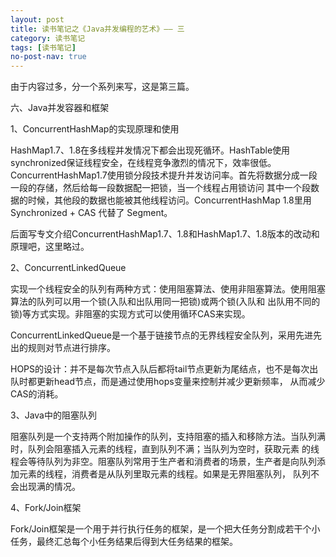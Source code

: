 ```yaml
---
layout: post
title: 读书笔记之《Java并发编程的艺术》—— 三
category: 读书笔记
tags: [读书笔记]
no-post-nav: true
---
```


由于内容过多，分一个系列来写，这是第三篇。

六、Java并发容器和框架

1、ConcurrentHashMap的实现原理和使用

HashMap1.7、1.8在多线程并发情况下都会出现死循环。HashTable使用synchronized保证线程安全，在线程竞争激烈的情况下，效率很低。
ConcurrentHashMap1.7使用锁分段技术提升并发访问率。首先将数据分成一段一段的存储，然后给每一段数据配一把锁，当一个线程占用锁访问
其中一个段数据的时候，其他段的数据也能被其他线程访问。ConcurrentHashMap 1.8里用Synchronized + CAS 代替了 Segment。

后面写专文介绍ConcurrentHashMap1.7、1.8和HashMap1.7、1.8版本的改动和原理吧，这里略过。


2、ConcurrentLinkedQueue

实现一个线程安全的队列有两种方式：使用阻塞算法、使用非阻塞算法。使用阻塞算法的队列可以用一个锁(入队和出队用同一把锁)或两个锁(入队和
出队用不同的锁)等方式实现。非阻塞的实现方式可以使用循环CAS来实现。

ConcurrentLinkedQueue是一个基于链接节点的无界线程安全队列，采用先进先出的规则对节点进行排序。

HOPS的设计：并不是每次节点入队后都将tail节点更新为尾结点，也不是每次出队时都更新head节点，而是通过使用hops变量来控制并减少更新频率，
从而减少CAS的消耗。


3、Java中的阻塞队列

阻塞队列是一个支持两个附加操作的队列，支持阻塞的插入和移除方法。当队列满时，队列会阻塞插入元素的线程，直到队列不满；当队列为空时，获取元素
的线程会等待队列为非空。阻塞队列常用于生产者和消费者的场景，生产者是向队列添加元素的线程，消费者是从队列里取元素的线程。如果是无界阻塞队列，
队列不会出现满的情况。


4、Fork/Join框架

Fork/Join框架是一个用于并行执行任务的框架，是一个把大任务分割成若干个小任务，最终汇总每个小任务结果后得到大任务结果的框架。
